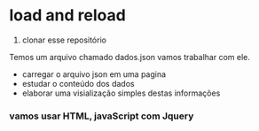 # load and reload

 1) clonar esse repositório

 Temos um arquivo chamado dados.json vamos trabalhar com ele.

 * carregar o arquivo json em uma pagina
 * estudar o conteúdo dos dados
 * elaborar uma visialização simples destas informações

 ### vamos usar HTML, javaScript com Jquery


